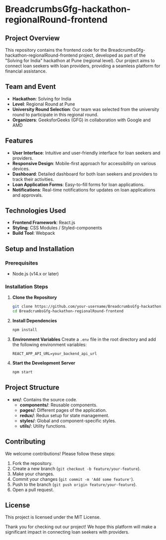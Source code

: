 # BreadcrumbsGfg-hackathon-regionalRound-frontend

## Project Overview

This repository contains the frontend code for the BreadcrumbsGfg-hackathon-regionalRound-frontend project, developed as part of the "Solving for India" hackathon at Pune (regional level). Our project aims to connect loan seekers with loan providers, providing a seamless platform for financial assistance.

## Team and Event

- **Hackathon**: Solving for India
- **Level**: Regional Round at Pune
- **University Round Selection**: Our team was selected from the university round to participate in this regional round.
- **Organizers**: GeeksforGeeks (GFG) in collaboration with Google and AMD

## Features

- **User Interface**: Intuitive and user-friendly interface for loan seekers and providers.
- **Responsive Design**: Mobile-first approach for accessibility on various devices.
- **Dashboard**: Detailed dashboard for both loan seekers and providers to track their activities.
- **Loan Application Forms**: Easy-to-fill forms for loan applications.
- **Notifications**: Real-time notifications for updates on loan applications and approvals.

## Technologies Used

- **Frontend Framework**: React.js
- **Styling**: CSS Modules / Styled-components
- **Build Tool**: Webpack

## Setup and Installation

### Prerequisites

- Node.js (v14.x or later)

### Installation Steps

1. **Clone the Repository**
   ```sh
   git clone https://github.com/your-username/BreadcrumbsGfg-hackathon-regionalRound-frontend.git
   cd BreadcrumbsGfg-hackathon-regionalRound-frontend
   ```

2. **Install Dependencies**
   ```sh
   npm install
   ```

3. **Environment Variables**
   Create a `.env` file in the root directory and add the following environment variables:
   ```env
   REACT_APP_API_URL=your_backend_api_url
   ```

4. **Start the Development Server**
   ```sh
   npm start
   ```

## Project Structure

- **src/**: Contains the source code.
  - **components/**: Reusable components.
  - **pages/**: Different pages of the application.
  - **redux/**: Redux setup for state management.
  - **styles/**: Global and component-specific styles.
  - **utils/**: Utility functions.

## Contributing

We welcome contributions! Please follow these steps:

1. Fork the repository.
2. Create a new branch (`git checkout -b feature/your-feature`).
3. Make your changes.
4. Commit your changes (`git commit -m 'Add some feature'`).
5. Push to the branch (`git push origin feature/your-feature`).
6. Open a pull request.

## License

This project is licensed under the MIT License.


Thank you for checking out our project! We hope this platform will make a significant impact in connecting loan seekers with providers.
